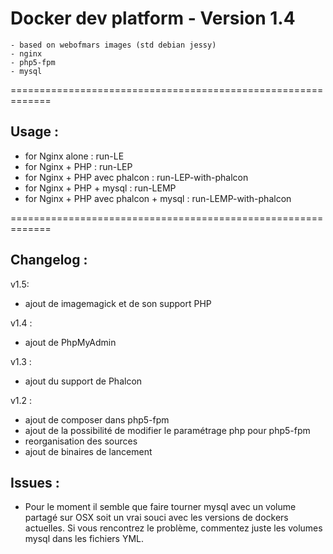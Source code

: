 Docker dev platform - Version 1.4
=============================================================

    - based on webofmars images (std debian jessy)
    - nginx
    - php5-fpm
    - mysql

=============================================================
## Usage :

- for Nginx alone                      : run-LE
- for Nginx + PHP                      : run-LEP
- for Nginx + PHP avec phalcon         : run-LEP-with-phalcon
- for Nginx + PHP + mysql              : run-LEMP
- for Nginx + PHP avec phalcon + mysql : run-LEMP-with-phalcon

=============================================================
## Changelog :

v1.5:
- ajout de imagemagick et de son support PHP

v1.4 :
- ajout de PhpMyAdmin

v1.3 :
- ajout du support de Phalcon

v1.2 :
- ajout de composer dans php5-fpm
- ajout de la possibilité de modifier le paramétrage php pour php5-fpm
- reorganisation des sources
- ajout de binaires de lancement

## Issues :

- Pour le moment il semble que faire tourner mysql avec un volume partagé sur OSX soit un vrai souci avec les versions de dockers actuelles. Si vous rencontrez le problème, commentez juste les volumes mysql dans les fichiers YML.
